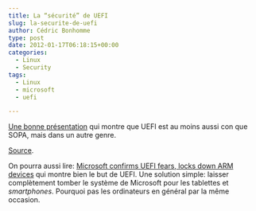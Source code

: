 ```yaml
---
title: La “sécurité” de UEFI
slug: la-securite-de-uefi
author: Cédric Bonhomme
type: post
date: 2012-01-17T06:18:15+00:00
categories:
  - Linux
  - Security
tags:
  - Linux
  - microsoft
  - uefi

---
```

[Une bonne présentation][1] qui montre que UEFI est au moins aussi con que SOPA,
mais dans un autre genre.

[Source][2].

On pourra aussi lire: [Microsoft confirms UEFI fears, locks down ARM devices][3]
qui montre bien le but de UEFI. Une solution simple: laisser complètement tomber
le système de Microsoft pour les tablettes et _smartphones_.
Pourquoi pas les ordinateurs en général par la même occasion.

 [1]: /images/blog/2012/01/lca2012_uefi.odp
 [2]: https://plus.google.com/u/0/111049168280159033135/posts/gs1wXfU9kbW
 [3]: http://www.softwarefreedom.org/blog/2012/jan/12/microsoft-confirms-UEFI-fears-locks-down-ARM/